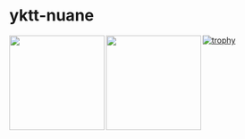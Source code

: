 # yktt-nuane

<a href="https://github.com/yktt-nuane">
  <img align="left" height="170px" src="https://github-readme-stats.vercel.app/api?username=yktt-nuane&count_private=true&show_icons=true&theme=tokyonight" />
</a>

<a href="https://github.com/yktt-nuane">
  <img align="left" height="170px" src="https://github-readme-stats.vercel.app/api/top-langs/?username=yktt-nuane&layout=compact&theme=tokyonight" />
</a>

[![trophy](https://github-profile-trophy.vercel.app/?username=yktt-nuane&theme=tokyonight&column=7)](https://github.com/yktt-nuane/github-profile-trophy)

